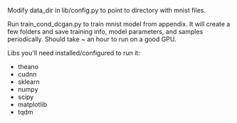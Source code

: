 Modify data_dir in lib/config.py to point to directory with mnist files.

Run train_cond_dcgan.py to train mnist model from appendix. It will create a few folders and save training info, model parameters, and samples periodically. Should take ~ an hour to run on a good GPU. 

Libs you'll need installed/configured to run it:
- theano
- cudnn
- sklearn
- numpy
- scipy
- matplotlib
- tqdm
